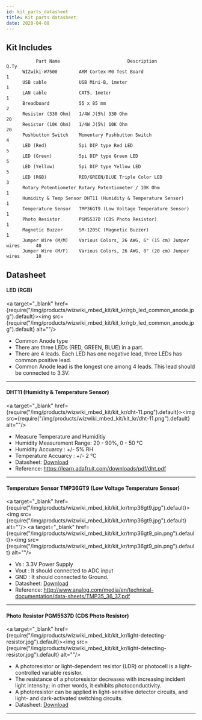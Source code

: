 ```yaml
---
id: kit_parts_datasheet
title: Kit parts datasheet
date: 2020-04-08
---
```


## Kit Includes

``` 
           Part Name                         Description                       Q.Ty
      WIZwiki-W7500        ARM Cortex-M0 Test Board                              1
      USB cable            USB Mini-B, 1meter                                    1
      LAN cable            CAT5, 1meter                                          1
      Breadboard           55 x 85 mm                                            2
      Resistor (330 Ohm)   1/4W J(5%) 330 Ohm                                    20
      Resistor (10K Ohm)   1/4W J(5%) 10K Ohm                                    20
      Pushbutton Switch    Momentary Pushbutton Switch                           4
      LED (Red)            5pi DIP type Red LED                                  5
      LED (Green)          5pi DIP type Green LED                                5
      LED (Yellow)         5pi DIP type Yellow LED                               5
      LED (RGB)            RED/GREEN/BLUE Triple Color LED                       3
      Rotary Potentiometer Rotary Potentiometer / 10K Ohm                        1
      Humidity & Temp Sensor DHT11 (Humidity & Temperature Sensor)               1
      Temperature Sensor   TMP36GT9 (Low Voltage Temperature Sensor)             1
      Photo Resistor       PGM5537D (CDS Photo Resistor)                         1
      Magnetic Buzzer      SM-1205C (Magnetic Buzzer)                            1
      Jumper Wire (M/M)    Various Colors, 26 AWG, 6" (15 cm) Jumper wires      40
      Jumper Wire (M/F)    Various Colors, 26 AWG, 8" (20 cm) Jumper wires      10
```

## Datasheet

#### LED (RGB)

<a target="_blank" href={require("/img/products/wizwiki_mbed_kit/kit_kr/rgb_led_common_anode.jpg").default}><img src={require("/img/products/wizwiki_mbed_kit/kit_kr/rgb_led_common_anode.jpg").default} alt=""/></a>

  * Common Anode type
  * There are three LEDs (RED, GREEN, BLUE) in a part.
  * There are 4 leads. Each LED has one negative lead, three LEDs has common positive lead.
  * Common Anode lead is the longest one among 4 leads. This lead should be connected to 3.3V.


-----

#### DHT11 (Humidity & Temperature Sensor)

<a target="_blank" href={require("/img/products/wizwiki_mbed_kit/kit_kr/dht-11.png").default}><img src={require("/img/products/wizwiki_mbed_kit/kit_kr/dht-11.png").default} alt=""/></a>


  * Measure Temperature and Humiditiy
  * Humidity Measurement Range: 20 - 90%, 0 - 50 ℃
  * Humidity Accuarcy : +/- 5% RH
  * Temperature Accuarcy : +/- 2 ℃
  * Datasheet: <a href="/img/products/wizwiki_mbed_kit/kit_kr/datasheet-dht11.pdf" target="_blank">Download</a>
  * Reference: https://learn.adafruit.com/downloads/pdf/dht.pdf


-----

#### Temperature Sensor TMP36GT9 (Low Voltage Temperature Sensor)

<a target="_blank" href={require("/img/products/wizwiki_mbed_kit/kit_kr/tmp36gt9.jpg").default}><img src={require("/img/products/wizwiki_mbed_kit/kit_kr/tmp36gt9.jpg").default} alt=""/></a>
<a target="_blank" href={require("/img/products/wizwiki_mbed_kit/kit_kr/tmp36gt9_pin.png").default}><img src={require("/img/products/wizwiki_mbed_kit/kit_kr/tmp36gt9_pin.png").default} alt=""/></a>


* Vs : 3.3V Power Supply
* Vout : It should connected to ADC input
* GND : It should connected to Ground.
* Datasheet: <a href="/img/products/wizwiki_mbed_kit/kit_kr/tmp35_36_37.pdf" target="_blank">Download</a>
* Reference: http://www.analog.com/media/en/technical-documentation/data-sheets/TMP35_36_37.pdf


-----

#### Photo Resistor PGM5537D (CDS Photo Resistor)

<a target="_blank" href={require("/img/products/wizwiki_mbed_kit/kit_kr/light-detecting-resistor.jpg").default}><img src={require("/img/products/wizwiki_mbed_kit/kit_kr/light-detecting-resistor.jpg").default} alt=""/></a>

  * A photoresistor or light-dependent resistor (LDR) or photocell is a light-controlled variable resistor.
  * The resistance of a photoresistor decreases with increasing incident light intensity; in other words, it exhibits photoconductivity.
  * A photoresistor can be applied in light-sensitive detector circuits, and light- and dark-activated switching circuits.
  * Datasheet: <a href="/img/products/wizwiki_mbed_kit/kit_kr/cds-resistor-pgm.pdf" target="_blank">Download</a>

-----
